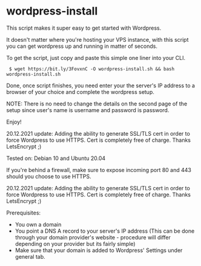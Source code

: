 # wordpress-install

This script makes it super easy to get started with Wordpress. 

It doesn't matter where you're hosting your VPS instance, with this script you can get wordpress up and running in matter of seconds. 

To get the script, just copy and paste this simple one liner into your CLI. 

     $ wget https://bit.ly/3FovxnC -O wordpress-install.sh && bash wordpress-install.sh

Done, once script finishes, you need enter your the server's IP address to a browser of your choice and complete the wordpress setup.

NOTE: There is no need to change the details on the second page of the setup since user's name is username and password is password. 

Enjoy!

20.12.2021 update: Adding the ability to generate SSL/TLS cert in order to force Wordpress to use HTTPS. Cert is completely free of charge. Thanks LetsEncrypt ;)

Tested on: Debian 10 and Ubuntu 20.04

If you're behind a firewall, make sure to expose incoming port 80 and 443 should you choose to use HTTPS.

20.12.2021 update: Adding the ability to generate SSL/TLS cert in order to force Wordpress to use HTTPS. Cert is completely free of charge. Thanks LetsEncrypt ;)

Prerequisites: 
- You own a domain
- You point a DNS A record to your server's IP address (This can be done through your domain provider's website - procedure will differ depending on your provider but its fairly simple)
- Make sure that your domain is added to Wordpress' Settings under general tab.
